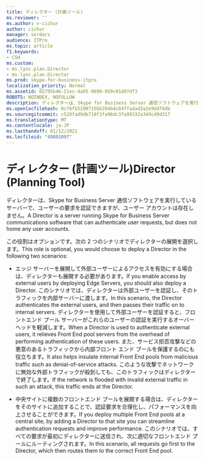 ```yaml
---
title: ディレクター (計画ツール)
ms.reviewer: ''
ms.author: v-cichur
author: cichur
manager: serdars
audience: ITPro
ms.topic: article
f1.keywords:
- CSH
ms.custom:
- ms.lync.plan.Director
- ms.lync.plan.Director
ms.prod: skype-for-business-itpro
localization_priority: Normal
ms.assetid: 02795b46-21ec-4a85-9890-959c91d97df3
ROBOTS: NOINDEX, NOFOLLOW
description: ディレクターは、Skype for Business Server 通信ソフトウェアを実行しているサーバーで、ユーザー要求を認証できますが、ユーザー アカウントは存在しません。
ms.openlocfilehash: 0c76fb5290715bb394b4c84ffadad3a2e9dd74db
ms.sourcegitcommit: c528fad9db719f3fa96dc3fa99332a349cd9d317
ms.translationtype: MT
ms.contentlocale: ja-JP
ms.lasthandoff: 01/12/2021
ms.locfileid: "49801097"
---
```

# <a name="director-planning-tool"></a><span data-ttu-id="dfcf7-103">ディレクター (計画ツール)</span><span class="sxs-lookup"><span data-stu-id="dfcf7-103">Director (Planning Tool)</span></span>
 
<span data-ttu-id="dfcf7-104">ディレクターは、Skype for Business Server 通信ソフトウェアを実行しているサーバーで、ユーザーの要求を認証できますが、ユーザー アカウントは存在しません。</span><span class="sxs-lookup"><span data-stu-id="dfcf7-104">A Director is a server running Skype for Business Server communications software that can authenticate user requests, but does not home any user accounts.</span></span> 
  
<span data-ttu-id="dfcf7-105">この役割はオプションです。次の 2 つのシナリオでディレクターの展開を選択します。</span><span class="sxs-lookup"><span data-stu-id="dfcf7-105">This role is optional, you would choose to deploy a Director in the following two scenarios:</span></span>
  
- <span data-ttu-id="dfcf7-106">エッジ サーバーを展開して外部ユーザーによるアクセスを有効にする場合は、ディレクターも展開する必要があります。</span><span class="sxs-lookup"><span data-stu-id="dfcf7-106">If you enable access by external users by deploying Edge Servers, you should also deploy a Director.</span></span> <span data-ttu-id="dfcf7-107">このシナリオでは、ディレクターは外部ユーザーを認証し、そのトラフィックを内部サーバーに渡します。</span><span class="sxs-lookup"><span data-stu-id="dfcf7-107">In this scenario, the Director authenticates the external users, and then passes their traffic on to internal servers.</span></span> <span data-ttu-id="dfcf7-108">ディレクターを使用して外部ユーザーを認証すると、フロントエンド プール サーバーがこれらのユーザーの認証を実行するオーバーヘッドを軽減します。</span><span class="sxs-lookup"><span data-stu-id="dfcf7-108">When a Director is used to authenticate external users, it relieves Front End pool servers from the overhead of performing authentication of these users.</span></span> <span data-ttu-id="dfcf7-109">また、サービス拒否攻撃などの悪意のあるトラフィックから内部フロント エンド プールを保護するのにも役立ちます。</span><span class="sxs-lookup"><span data-stu-id="dfcf7-109">It also helps insulate internal Front End pools from malicious traffic such as denial-of-service attacks.</span></span> <span data-ttu-id="dfcf7-110">このような攻撃でネットワークに無効な外部トラフィックが殺到しても、このトラフィックはディレクターで終了します。</span><span class="sxs-lookup"><span data-stu-id="dfcf7-110">If the network is flooded with invalid external traffic in such an attack, this traffic ends at the Director.</span></span>
    
- <span data-ttu-id="dfcf7-111">中央サイトに複数のフロントエンド プールを展開する場合は、ディレクターをそのサイトに追加することで、認証要求を合理化し、パフォーマンスを向上させることができます。</span><span class="sxs-lookup"><span data-stu-id="dfcf7-111">If you deploy multiple Front End pools at a central site, by adding a Director to that site you can streamline authentication requests and improve performance.</span></span> <span data-ttu-id="dfcf7-112">このシナリオでは、すべての要求が最初にディレクターに送信され、次に適切なフロントエンド プールにルーティングされます。</span><span class="sxs-lookup"><span data-stu-id="dfcf7-112">In this scenario, all requests go first to the Director, which then routes them to the correct Front End pool.</span></span>
    

